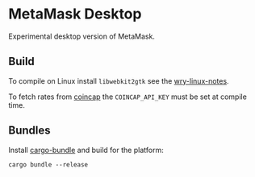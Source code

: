 # MetaMask Desktop

Experimental desktop version of MetaMask.

## Build

To compile on Linux install `libwebkit2gtk` see the [wry-linux-notes][].

To fetch rates from [coincap][] the `COINCAP_API_KEY` must be set at compile time.

## Bundles

Install [cargo-bundle][] and build for the platform:

```
cargo bundle --release
```

[cargo-bundle]: https://github.com/burtonageo/cargo-bundle
[wry-linux-notes]: https://github.com/tauri-apps/wry#linux
[coincap]: https://coincap.io/
